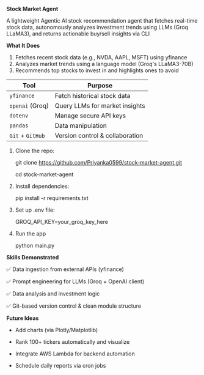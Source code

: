 **﻿Stock Market Agent**

A lightweight Agentic AI stock recommendation agent that fetches real-time stock data, 
autonomously analyzes investment trends using LLMs (Groq LLaMA3), and returns actionable buy/sell insights via CLI

**What It Does**

1. Fetches recent stock data (e.g., NVDA, AAPL, MSFT) using yfinance
2. Analyzes market trends using a language model (Groq's LLaMA3-70B)
3. Recommends top stocks to invest in and highlights ones to avoid

| Tool             | Purpose                                   |
| ---------------- | ----------------------------------------- |
| `yfinance`       | Fetch historical stock data               |
| `openai` (Groq)  | Query LLMs for market insights            |
| `dotenv`         | Manage secure API keys                    |
| `pandas`         | Data manipulation                         |
| `Git` + `GitHub` | Version control & collaboration           |


1. Clone the repo:

    git clone https://github.com/Priyanka0599/stock-market-agent.git

    cd stock-market-agent

3. Install dependencies:

    pip install -r requirements.txt

5. Set up .env file:

    GROQ_API_KEY=your_groq_key_here

7. Run the app

    python main.py

**Skills Demonstrated**

✅ Data ingestion from external APIs (yfinance)

✅ Prompt engineering for LLMs (Groq + OpenAI client)

✅ Data analysis and investment logic

✅ Git-based version control & clean module structure

**Future Ideas**

* Add charts (via Plotly/Matplotlib)

* Rank 100+ tickers automatically and visualize

* Integrate AWS Lambda for backend automation

* Schedule daily reports via cron jobs





